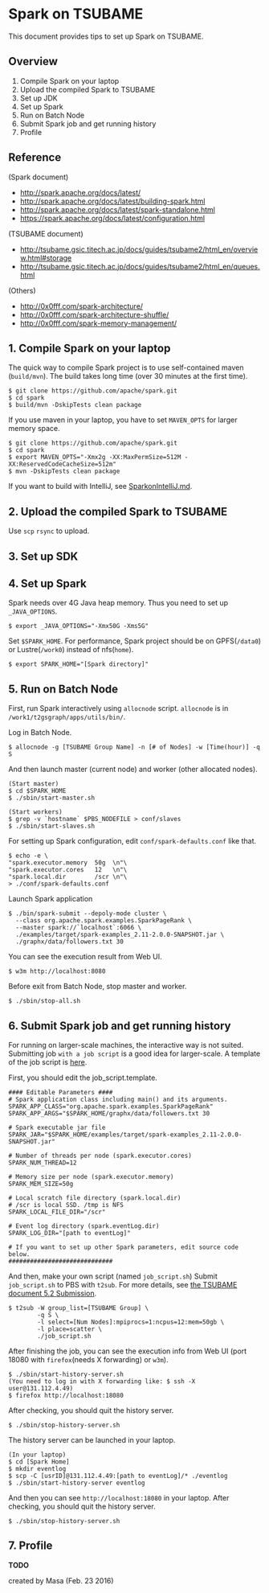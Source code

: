 # Spark on TSUBAME
This document provides tips to set up Spark on TSUBAME.

## Overview
1. Compile Spark on your laptop
2. Upload the compiled Spark to TSUBAME
3. Set up JDK
4. Set up Spark
5. Run on Batch Node
6. Submit Spark job and get running history
7. Profile

## Reference
(Spark document)
- http://spark.apache.org/docs/latest/
- http://spark.apache.org/docs/latest/building-spark.html
- http://spark.apache.org/docs/latest/spark-standalone.html
- https://spark.apache.org/docs/latest/configuration.html

(TSUBAME document)
- http://tsubame.gsic.titech.ac.jp/docs/guides/tsubame2/html_en/overview.html#storage
- http://tsubame.gsic.titech.ac.jp/docs/guides/tsubame2/html_en/queues.html

(Others)
- http://0x0fff.com/spark-architecture/
- http://0x0fff.com/spark-architecture-shuffle/
- http://0x0fff.com/spark-memory-management/

## 1. Compile Spark on your laptop
The quick way to compile Spark project is to use self-contained maven (`build/mvn`).
The build takes long time (over 30 minutes at the first time).
```
$ git clone https://github.com/apache/spark.git
$ cd spark
$ build/mvn -DskipTests clean package
```
If you use maven in your laptop, you have to set `MAVEN_OPTS` for larger memory space.
```
$ git clone https://github.com/apache/spark.git
$ cd spark
$ export MAVEN_OPTS="-Xmx2g -XX:MaxPermSize=512M -XX:ReservedCodeCacheSize=512m"
$ mvn -DskipTests clean package
```

If you want to build with IntelliJ, see [SparkonIntelliJ.md](./SparkonIntelliJ.md).

## 2. Upload the compiled Spark to TSUBAME
Use `scp` `rsync` to upload.

## 3. Set up SDK

## 4. Set up Spark
Spark needs over 4G Java heap memory. Thus you need to set up `_JAVA_OPTIONS`.

```
$ export _JAVA_OPTIONS="-Xmx50G -Xms5G"
```

Set `$SPARK_HOME`.
For performance, Spark project should be on GPFS(`/data0`) or Lustre(`/work0`) instead of nfs(`home`).
```
$ export SPARK_HOME="[Spark directory]"
```
## 5. Run on Batch Node
First, run Spark interactively using `allocnode` script.
`allocnode` is in `/work1/t2gsgraph/apps/utils/bin/`.

Log in Batch Node.
```
$ allocnode -g [TSUBAME Group Name] -n [# of Nodes] -w [Time(hour)] -q S
```
And then launch master (current node) and worker (other allocated nodes).
```
(Start master)
$ cd $SPARK_HOME
$ ./sbin/start-master.sh

(Start workers)
$ grep -v `hostname` $PBS_NODEFILE > conf/slaves
$ ./sbin/start-slaves.sh
```
For setting up Spark configuration,  edit `conf/spark-defaults.conf` like that.
```
$ echo -e \
"spark.executor.memory  50g  \n"\
"spark.executor.cores   12   \n"\
"spark.local.dir        /scr \n"\
> ./conf/spark-defaults.conf
```
Launch Spark application
```
$ ./bin/spark-submit --depoly-mode cluster \
  --class org.apache.spark.examples.SparkPageRank \
  --master spark://`localhost`:6066 \
  ./examples/target/spark-examples_2.11-2.0.0-SNAPSHOT.jar \
  ./graphx/data/followers.txt 30
```
You can see the execution result from Web UI.
```
$ w3m http://localhost:8080
```
Before exit from Batch Node, stop master and worker.
```
$ ./sbin/stop-all.sh
```

## 6. Submit Spark job and get running history
For running on larger-scale machines, the interactive way is not suited.
Submitting job `with a job script` is a good idea for larger-scale.
A template of the job script is [here](./src/job_script.template).

First, you should edit the job_script.template.
```
#### Editable Parameters ####
# Spark application class including main() and its arguments.
SPARK_APP_CLASS="org.apache.spark.examples.SparkPageRank"
SPARK_APP_ARGS="$SPARK_HOME/graphx/data/followers.txt 30

# Spark executable jar file
SPARK_JAR="$SPARK_HOME/examples/target/spark-examples_2.11-2.0.0-SNAPSHOT.jar"

# Number of threads per node (spark.executor.cores)
SPARK_NUM_THREAD=12

# Memory size per node (spark.executor.memory)
SPARK_MEM_SIZE=50g

# Local scratch file directory (spark.local.dir)
# /scr is local SSD. /tmp is NFS
SPARK_LOCAL_FILE_DIR="/scr"

# Event log directory (spark.eventLog.dir)
SPARK_LOG_DIR="[path to eventLog]"

# If you want to set up other Spark parameters, edit source code below.
#############################
```
And then, make your own script (named `job_script.sh`)
Submit `job_script.sh` to PBS with `t2sub`.
For more details, see [the TSUBAME document 5.2 Submission]( http://tsubame.gsic.titech.ac.jp/docs/guides/tsubame2/html_en/queues.html#submission).
```
$ t2sub -W group_list=[TSUBAME Group] \
        -q S \
        -l select=[Num Nodes]:mpiprocs=1:ncpus=12:mem=50gb \
        -l place=scatter \
        ./job_script.sh
```

After finishing the job, you can see the execution info from Web UI (port 18080 with `firefox`(needs X forwarding) or `w3m`).
```
$ ./sbin/start-history-server.sh
(You need to log in with X forwarding like: $ ssh -X user@131.112.4.49)
$ firefox http://localhost:18080
```
After checking, you should quit the history server.
```
$ ./sbin/stop-history-server.sh
```

The history server can be launched in your laptop.
```
(In your laptop)
$ cd [Spark Home]
$ mkdir eventlog
$ scp -C [usrID]@131.112.4.49:[path to eventLog]/* ./eventlog
$ ./sbin/start-history-server eventlog
```
And then you can see `http://localhost:18080` in your laptop.
After checking, you should quit the history server.
```
$ ./sbin/stop-history-server.sh
```

## 7. Profile
**TODO**

created by Masa (Feb. 23 2016)
